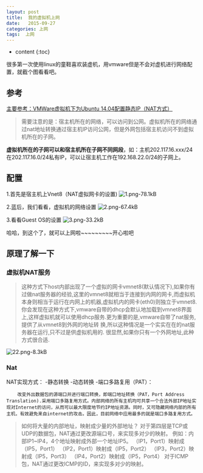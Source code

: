```yaml
---
layout: post
title:  我的虚拟机上网
date:   2015-09-27
categories: 上网
tags:  上网
---
```


* content
{:toc}


很多第一次使用linux的童鞋喜欢装虚机，用vmware但是不会对虚机进行网络配置，就截个图看看吧。






## 参考

[主要参考：VMWare虚拟机下为Ubuntu 14.04配置静态IP（NAT方式）](http://www.cnblogs.com/objectorl/archive/2012/09/27/vmware-ubuntu-nat-static-ip-settings.html)

>需要注意的是：宿主机所在的网络，可以访问到公网。虚拟机所在的网络通过nat地址转换通过宿主机IP访问公网，但是外网包括宿主机访问不到虚拟机所在的子网。

**虚拟机所在的子网可以和宿主机所在子网不同网段**，如：主机202.117.16.xxx/24在202.117.16.0/24私有IP，可以让宿主机工作在192.168.22.0/24的子网上。

## 配置

1.首先是宿主机上Vnet8（NAT虚拟网卡的设置)
![1.png-78.1kB][1]


2.蓝后，我们看看，虚拟机的网络设置
![2.png-67.4kB][2]

3.看看Guest OS的设置
![3.png-33.2kB][3]


哈哈，到这个了，就可以上网啦~~~~~~~~~开心啦吧

## 原理了解一下

### 虚拟机NAT服务

>这种方式下host内部出现了一个虚拟的网卡vmnet8(默认情况下),如果你有过做nat服务器的经验,这里的vmnet8就相当于连接到内网的网卡,而虚拟机本身则相当于运行在内网上的机器,虚拟机内的网卡(eth0)则独立于vmnet8.
你会发现在这种方式下,vmware自带的dhcp会默认地加载到vmnet8界面上,这样虚拟机就可以使用dhcp服务.更为重要的是,vmware自带了nat服务,提供了从vmnet8到外网的地址转 换,所以这种情况是一个实实在在的nat服务器在运行,只不过是供虚拟机用的. 很显然,如果你只有一个外网地址,此种方式很合适.

![22.png-8.3kB][4]

### Nat

NAT实现方式：
-静态转换
-动态转换
-端口多路复用（PAT）：

        改变外出数据包的源端口并进行端口转换，即端口地址转换（PAT，Port Address Translation).采用端口多路复用方式。内部网络的所有主机均可共享一个合法外部IP地址实现对Internet的访问，从而可以最大限度地节约IP地址资源。同时，又可隐藏网络内部的所有主机，有效避免来自internet的攻击。因此，目前网络中应用最多的就是端口多路复用方式。

>如何将大量的内部地址，映射成少量的外部地址？
对于第四层是TCP或UDP的数据包，NAT通过更改源端口号，来实现多对少的映射。
例如：内部IP1~IP4，4个地址映射成外部一个地址IP5。
（IP1，Port1）映射成（IP5，Port1）
（IP2，Port1）映射成（IP5，Port2）
（IP3，Port2）映射成（IP5，Port3）
（IP4，Port2）映射成（IP5，Port4）
对于ICMP包，NAT通过更改ICMP的ID，来实现多对少的映射。

  [1]: http://static.zybuluo.com/maorongrong/cgndgrgquo8iglii7y6vagup/1.png
  [2]: http://static.zybuluo.com/maorongrong/npgwiunvyakkyrtovzoj9qjl/2.png
  [3]: http://static.zybuluo.com/maorongrong/6gkiew8q9qshrhr9yo6syxyc/3.png
  [4]: http://static.zybuluo.com/maorongrong/4evun8iv4t6zfd3ztij977fk/22.png
